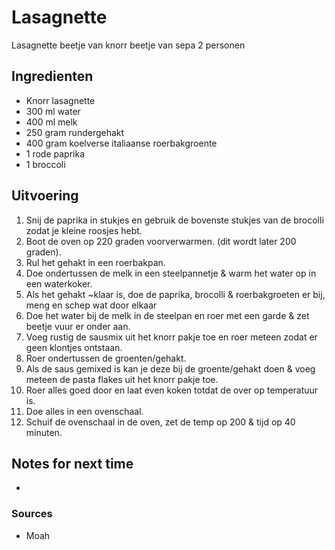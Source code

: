 # Lasagnette

Lasagnette beetje van knorr beetje van sepa
2 personen

## Ingredienten

* Knorr lasagnette
* 300 ml water
* 400 ml melk
* 250 gram rundergehakt
* 400 gram koelverse italiaanse roerbakgroente
* 1 rode paprika
* 1 broccoli

## Uitvoering

1. Snij de paprika in stukjes en gebruik de bovenste stukjes van de brocolli zodat je kleine roosjes hebt.
2. Boot de oven op 220 graden voorverwarmen. (dit wordt later 200 graden).
3. Rul het gehakt in een roerbakpan.
4. Doe ondertussen de melk in een steelpannetje & warm het water op in een waterkoker.
5. Als het gehakt \~klaar is, doe de paprika, brocolli & roerbakgroeten er bij, meng en schep wat door elkaar
6. Doe het water bij de melk in de steelpan en roer met een garde & zet beetje vuur er onder aan.
7. Voeg rustig de sausmix uit het knorr pakje toe en roer meteen zodat er geen klontjes ontstaan.
8. Roer ondertussen de groenten/gehakt.
9. Als de saus gemixed is kan je deze bij de groente/gehakt doen & voeg meteen de pasta flakes uit het knorr pakje toe.
10. Roer alles goed door en laat even koken totdat de over op temperatuur is.
11. Doe alles in een ovenschaal.
12. Schuif de ovenschaal in de oven, zet de temp op 200 & tijd op 40 minuten.

## Notes for next time

* 

### Sources
* Moah